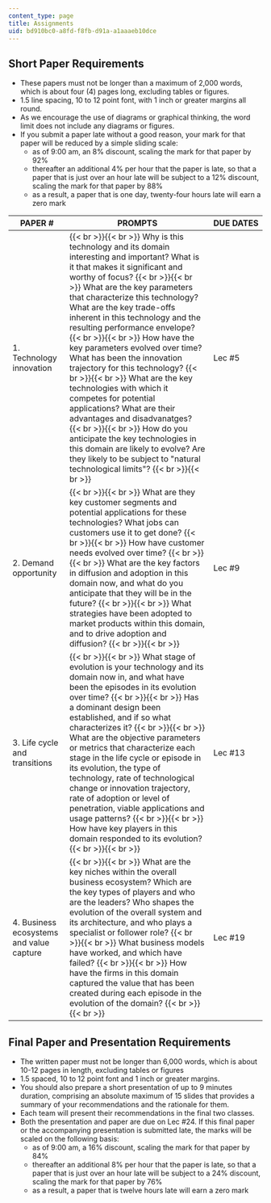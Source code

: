 ```yaml
---
content_type: page
title: Assignments
uid: bd910bc0-a8fd-f8fb-d91a-a1aaaeb10dce
---
```


Short Paper Requirements
------------------------

*   These papers must not be longer than a maximum of 2,000 words, which is about four (4) pages long, excluding tables or figures.
*   1.5 line spacing, 10 to 12 point font, with 1 inch or greater margins all round.
*   As we encourage the use of diagrams or graphical thinking, the word limit does not include any diagrams or figures.
*   If you submit a paper late without a good reason, your mark for that paper will be reduced by a simple sliding scale:
    *   as of 9:00 am, an 8% discount, scaling the mark for that paper by 92%
    *   thereafter an additional 4% per hour that the paper is late, so that a paper that is just over an hour late will be subject to a 12% discount, scaling the mark for that paper by 88%
    *   as a result, a paper that is one day, twenty-four hours late will earn a zero mark

| PAPER # | PROMPTS | DUE DATES |
| --- | --- | --- |
| 1\. Technology innovation |  {{< br >}}{{< br >}} Why is this technology and its domain interesting and important? What is it that makes it significant and worthy of focus? {{< br >}}{{< br >}} What are the key parameters that characterize this technology? What are the key trade-offs inherent in this technology and the resulting performance envelope? {{< br >}}{{< br >}} How have the key parameters evolved over time? What has been the innovation trajectory for this technology? {{< br >}}{{< br >}} What are the key technologies with which it competes for potential applications? What are their advantages and disadvanatges? {{< br >}}{{< br >}} How do you anticipate the key technologies in this domain are likely to evolve? Are they likely to be subject to "natural technological limits"? {{< br >}}{{< br >}}  | Lec #5 |
| 2\. Demand opportunity |  {{< br >}}{{< br >}} What are they key customer segments and potential applications for these technologies? What jobs can customers use it to get done? {{< br >}}{{< br >}} How have customer needs evolved over time? {{< br >}}{{< br >}} What are the key factors in diffusion and adoption in this domain now, and what do you anticipate that they will be in the future? {{< br >}}{{< br >}} What strategies have been adopted to market products within this domain, and to drive adoption and diffusion? {{< br >}}{{< br >}}  | Lec #9 |
| 3\. Life cycle and transitions |  {{< br >}}{{< br >}} What stage of evolution is your technology and its domain now in, and what have been the episodes in its evolution over time? {{< br >}}{{< br >}} Has a dominant design been established, and if so what characterizes it? {{< br >}}{{< br >}} What are the objective parameters or metrics that characterize each stage in the life cycle or episode in its evolution, the type of technology, rate of technological change or innovation trajectory, rate of adoption or level of penetration, viable applications and usage patterns? {{< br >}}{{< br >}} How have key players in this domain responded to its evolution? {{< br >}}{{< br >}}  | Lec #13 |
| 4\. Business ecosystems and value capture |  {{< br >}}{{< br >}} What are the key niches within the overall business ecosystem? Which are the key types of players and who are the leaders? Who shapes the evolution of the overall system and its architecture, and who plays a specialist or follower role? {{< br >}}{{< br >}} What business models have worked, and which have failed? {{< br >}}{{< br >}} How have the firms in this domain captured the value that has been created during each episode in the evolution of the domain? {{< br >}}{{< br >}}  | Lec #19 

Final Paper and Presentation Requirements
-----------------------------------------

*   The written paper must not be longer than 6,000 words, which is about 10-12 pages in length, excluding tables or figures
*   1.5 spaced, 10 to 12 point font and 1 inch or greater margins.
*   You should also prepare a short presentation of up to 9 minutes duration, comprising an absolute maximum of 15 slides that provides a summary of your recommendations and the rationale for them.
*   Each team will present their recommendations in the final two classes.
*   Both the presentation and paper are due on Lec #24. If this final paper or the accompanying presentation is submitted late, the marks will be scaled on the following basis:
    *   as of 9:00 am, a 16% discount, scaling the mark for that paper by 84%
    *   thereafter an additional 8% per hour that the paper is late, so that a paper that is just over an hour late will be subject to a 24% discount, scaling the mark for that paper by 76%
    *   as a result, a paper that is twelve hours late will earn a zero mark